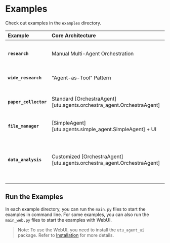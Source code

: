 # Examples

Check out examples in the `examples` directory.

| Example | Core Architecture | Implementation | Key Tools | Use Case / Features |
| :--- | :--- | :--- | :--- | :--- |
| **`research`** | Manual Multi-Agent Orchestration | Orchestrates 3 independent `SimpleAgent`s in code to create a "Plan-and-Execute" workflow. | [`SearchToolkit`][utu.tools.search_toolkit.SearchToolkit] | Demonstrates building a complex workflow from scratch using basic [SimpleAgent][utu.agents.simple_agent.SimpleAgent] blocks. |
| **`wide_research`** | "Agent-as-Tool" Pattern | A single `SimpleAgent` makes decisions and calls a custom tool that encapsulates parallel sub-agents. | [`SearchToolkit`][utu.tools.search_toolkit.SearchToolkit] | Shows how to encapsulate parallelism and complex logic within a tool, simplifying the main agent's logic. |
| **`paper_collector`** | Standard [OrchestraAgent][utu.agents.orchestra_agent.OrchestraAgent] | Configuration-driven; uses few-shot examples (`planner_examples_data.json`) to guide the Planner. | [`DocumentToolkit`][utu.tools.document_toolkit.DocumentToolkit], [`SearchToolkit`][utu.tools.search_toolkit.SearchToolkit] | A standard, "out-of-the-box" application of [OrchestraAgent][utu.agents.orchestra_agent.OrchestraAgent] for multi-step document analysis. |
| **`file_manager`** | [SimpleAgent][utu.agents.simple_agent.SimpleAgent] + UI | A configuration-driven `SimpleAgent` wrapped in an interactive `Gradio` web UI. | [`BashToolkit`][utu.tools.bash_toolkit.BashToolkit] | A practical example of an agent interacting with the local file system, with a focus on UI and safety. |
| **`data_analysis`** | Customized [OrchestraAgent][utu.agents.orchestra_agent.OrchestraAgent] | Extends [OrchestraAgent][utu.agents.orchestra_agent.OrchestraAgent]'s core components: <br>1. **`DAPlannerAgent`**: Proactively inspects data schema before planning. <br>2. **Reporter**: Uses a custom template to generate a rich HTML report. | [`TabularDataToolkit`][utu.tools.tabular_data_toolkit.TabularDataToolkit] | An advanced [OrchestraAgent][utu.agents.orchestra_agent.OrchestraAgent] use case, showing deep customization for a complex, domain-specific problem. |

## Run the Examples

In each example directory, you can run the `main.py` files to start the examples in command line. For some examples, you can also run the `main_web.py` files to start the examples with WebUI.

> Note: To use the WebUI, you need to install the `utu_agent_ui` package. Refer to [Installation](frontend.md#installation) for more details.


